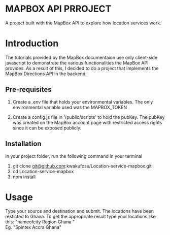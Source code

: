 # MAPBOX API PRROJECT

A project built with the MapBox API to explore how location services work.

# Introduction
The tutorials provided by the MapBox documentaion use only client-side javascript to demonstrate the various functionalities the MapBox API provides. As a result of this, I decided to do a project that implements the MapBox Directions API in the backend.

 ## Pre-requisites
 1. Create a .env file that holds your environmental variables. The only environmental variable used was the MAPBOX_TOKEN 

 2. Create a config.js file in '/public/scripts' to hold the pubKey. The pubKey was created on the MapBox account page with restricted access rights since it can be exposed publicly.

 ## Installation
 In your project folder, run the following command in your terminal
 1. git clone git@github.com:kwakufosu/Location-service-mapbox.git
 2. cd Location-service-mapbox
 3. npm install

# Usage
Type your source and destination and submit.
The locations have been resticted to Ghana. To get the appropriate result type your locations like this: "nameofcity Region Ghana "  
Eg. "Spintex Accra Ghana"
